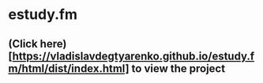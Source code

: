 # estudy.fm
## (Click here)[https://vladislavdegtyarenko.github.io/estudy.fm/html/dist/index.html] to view the project
